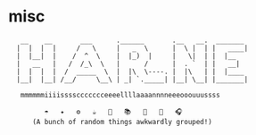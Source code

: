 # misc

       __    __       ___      .______       .__   __.  _______ 
      |  |  |  |     /   \     |   _  \      |  \ |  | |   ____|
      |  |__|  |    /  ^  \    |  |_)  |     |   \|  | |  |__   
      |   __   |   /  /_\  \   |      /      |  . `  | |   __|  
      |  |  |  |  /  _____  \  |  |\  \----. |  |\   | |  |____ 
      |__|  |__| /__/     \__\ | _| `._____| |__| \__| |_______|
      
       mmmmmmiiiissssccccccceeeellllaaaannnneeeooouuussss
       
             ☂   ✦   ⚙   ☕   🎲   📚   🍕   🐙   🎧
          (A bunch of random things awkwardly grouped!)
